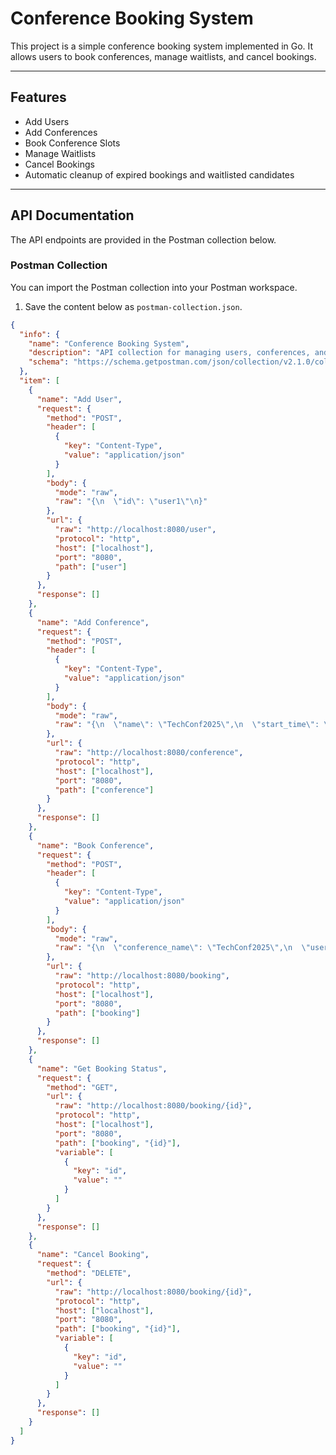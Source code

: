 # Conference Booking System

This project is a simple conference booking system implemented in Go. It allows users to book conferences, manage waitlists, and cancel bookings.

---

## **Features**
- Add Users
- Add Conferences
- Book Conference Slots
- Manage Waitlists
- Cancel Bookings
- Automatic cleanup of expired bookings and waitlisted candidates

---

## **API Documentation**
The API endpoints are provided in the Postman collection below.

### **Postman Collection**
You can import the Postman collection into your Postman workspace.

1. Save the content below as `postman-collection.json`.

```json
{
  "info": {
    "name": "Conference Booking System",
    "description": "API collection for managing users, conferences, and bookings.",
    "schema": "https://schema.getpostman.com/json/collection/v2.1.0/collection.json"
  },
  "item": [
    {
      "name": "Add User",
      "request": {
        "method": "POST",
        "header": [
          {
            "key": "Content-Type",
            "value": "application/json"
          }
        ],
        "body": {
          "mode": "raw",
          "raw": "{\n  \"id\": \"user1\"\n}"
        },
        "url": {
          "raw": "http://localhost:8080/user",
          "protocol": "http",
          "host": ["localhost"],
          "port": "8080",
          "path": ["user"]
        }
      },
      "response": []
    },
    {
      "name": "Add Conference",
      "request": {
        "method": "POST",
        "header": [
          {
            "key": "Content-Type",
            "value": "application/json"
          }
        ],
        "body": {
          "mode": "raw",
          "raw": "{\n  \"name\": \"TechConf2025\",\n  \"start_time\": \"2025-01-15T10:00:00Z\",\n  \"end_time\": \"2025-01-15T20:00:00Z\",\n  \"available_slots\": 100\n}"
        },
        "url": {
          "raw": "http://localhost:8080/conference",
          "protocol": "http",
          "host": ["localhost"],
          "port": "8080",
          "path": ["conference"]
        }
      },
      "response": []
    },
    {
      "name": "Book Conference",
      "request": {
        "method": "POST",
        "header": [
          {
            "key": "Content-Type",
            "value": "application/json"
          }
        ],
        "body": {
          "mode": "raw",
          "raw": "{\n  \"conference_name\": \"TechConf2025\",\n  \"user_id\": \"user1\"\n}"
        },
        "url": {
          "raw": "http://localhost:8080/booking",
          "protocol": "http",
          "host": ["localhost"],
          "port": "8080",
          "path": ["booking"]
        }
      },
      "response": []
    },
    {
      "name": "Get Booking Status",
      "request": {
        "method": "GET",
        "url": {
          "raw": "http://localhost:8080/booking/{id}",
          "protocol": "http",
          "host": ["localhost"],
          "port": "8080",
          "path": ["booking", "{id}"],
          "variable": [
            {
              "key": "id",
              "value": ""
            }
          ]
        }
      },
      "response": []
    },
    {
      "name": "Cancel Booking",
      "request": {
        "method": "DELETE",
        "url": {
          "raw": "http://localhost:8080/booking/{id}",
          "protocol": "http",
          "host": ["localhost"],
          "port": "8080",
          "path": ["booking", "{id}"],
          "variable": [
            {
              "key": "id",
              "value": ""
            }
          ]
        }
      },
      "response": []
    }
  ]
}
